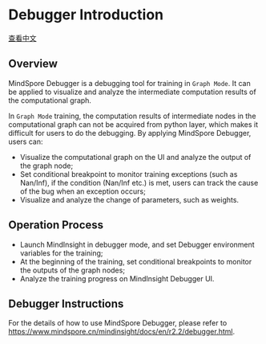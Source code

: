 # Debugger Introduction

[查看中文](./README_CN.md)

## Overview

MindSpore Debugger is a debugging tool for training in `Graph Mode`. It can be applied to visualize and analyze the intermediate computation results of the computational graph.

In `Graph Mode` training, the computation results of intermediate nodes in the computational graph can not be acquired from python layer, which makes it difficult for users to do the debugging. By applying MindSpore Debugger, users can:

- Visualize the computational graph on the UI and analyze the output of the graph node;
- Set conditional breakpoint to monitor training exceptions (such as Nan/Inf), if the condition (Nan/Inf etc.) is met, users can track the cause of the bug when an exception occurs;
- Visualize and analyze the change of parameters, such as weights.

## Operation Process

- Launch MindInsight in debugger mode, and set Debugger environment variables for the training;
- At the beginning of the training, set conditional breakpoints to monitor the outputs of the graph nodes;
- Analyze the training progress on MindInsight Debugger UI.

## Debugger Instructions

For the details of how to use MindSpore Debugger, please refer to <https://www.mindspore.cn/mindinsight/docs/en/r2.2/debugger.html>.
